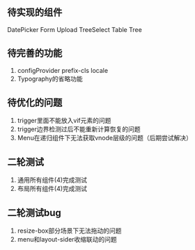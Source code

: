 ## 待实现的组件
DatePicker Form Upload TreeSelect Table Tree  
## 待完善的功能
1. configProvider prefix-cls locale
2. Typography的省略功能
## 待优化的问题
1. trigger里面不能放入vif元素的问题
2. trigger边界检测过后不能重新计算恢复的问题
3. Menu在递归组件下无法获取vnode层级的问题（后期尝试解决）
## 二轮测试
1. 通用所有组件(4)完成测试
2. 布局所有组件(4)完成测试

## 二轮测试bug
1. resize-box部分场景下无法拖动的问题
2. menu和layout-sider收缩联动的问题